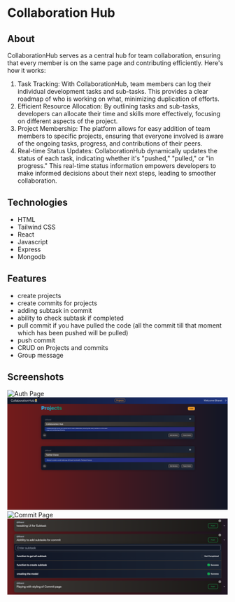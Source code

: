 
# Collaboration Hub
## About 
CollaborationHub serves as a central hub for team collaboration, ensuring that every member is on the same page and contributing efficiently. Here's how it works:
1.  Task Tracking: With CollaborationHub, team members can log their individual development tasks and sub-tasks. This provides a clear roadmap of who is working on what, minimizing duplication of efforts.
2.  Efficient Resource Allocation: By outlining tasks and sub-tasks, developers can allocate their time and skills more effectively, focusing on different aspects of the project.
3.  Project Membership: The platform allows for easy addition of team members to specific projects, ensuring that everyone involved is aware of the ongoing tasks, progress, and contributions of their peers.
4.  Real-time Status Updates: CollaborationHub dynamically updates the status of each task, indicating whether it's "pushed," "pulled," or "in progress." This real-time status information empowers developers to make informed decisions about their next steps, leading to smoother collaboration.

## Technologies
- HTML
- Tailwind CSS
- React
- Javascript
- Express
- Mongodb

## Features
- create projects
- create commits for projects
- adding subtask in commit
- ability to check subtask if completed
- pull commit if you have pulled the code (all the commit till that moment which has been pushed will be pulled)
- push commit
- CRUD on Projects and commits
- Group message


## Screenshots
![Auth Page](/ReadmeAssets/Auth%20Page.png)
![Project Page](/ReadmeAssets/Project%20Page.png)
![Commit Page](/ReadmeAssets/Commit%20Page.png)
![Subtask List](/ReadmeAssets/Subtask1.png)

